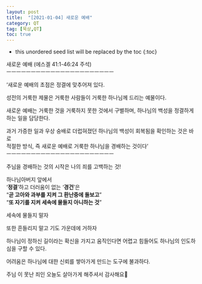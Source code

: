 ```yaml
---
layout: post
title:  "[2021-01-04] 새로운 예배"
category: QT
tag: [묵상,QT]
toc: true
---
```

* this unordered seed list will be replaced by the toc
{:toc}


새로운 예배 (에스겔 41:1-46:24 주석)<br/>
ㅡㅡㅡㅡㅡㅡㅡㅡㅡㅡㅡㅡㅡㅡㅡㅡㅡㅡㅡㅡㅡㅡ

‘새로운 예배의 초점은 정결에 맞추어져 있다.

성전의 거룩한 제물은 거룩한 사람들이 거룩한 하나님께 드리는 예물이다.

새로운 예배는 거룩한 것을 거룩하지 못한 것에서 구별하며, 하나님의 백성을 정결하게 하는 일을 담당한다.

과거 가증한 일과 우상 숭배로 더럽혀졌던 하나님의 백성이 회복됨을 확인하는 것은 바로 <br/>적절한 방식, 즉 새로운 예배로 거룩한 하나님을 경배하는 것이다’<br/>
ㅡㅡㅡㅡㅡㅡㅡㅡㅡㅡㅡㅡㅡㅡㅡㅡㅡㅡㅡㅡㅡㅡ

주님을 경배하는 것의 시작은 
나의 죄를 고백하는 것!

하나님아버지 앞에서 <br/>
‘**정결**’하고 더러움이 없는 ‘**경건**’은<br/>
“**곧 고아와 과부를 지켜 그 환난중에 돌보고**”<br/>
“**또 자기를 지켜 세속에 물들지 아니하는 것**”

세속에 물들지 말자

또한 흔들리지 말고
기도 가운데에 거하자

하나님이 정하신 길이라는 확신을 가지고 움직인다면 어렵고 힘들어도 하나님의 인도하심을 구할 수 있다.

어려움은 하나님에 대한 신뢰를 쌓아가게 만드는 도구에 불과하다.

주님 이 못난 죄인 오늘도 살아가게 해주셔서 감사해요🙂
